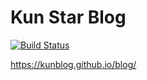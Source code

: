 # Kun Star Blog

[![Build Status](https://travis-ci.org/KunBlog/blog.svg?branch=master)](https://travis-ci.org/KunBlog/blog)

https://kunblog.github.io/blog/
